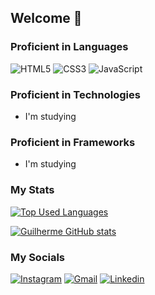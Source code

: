 ## Welcome 👋

### Proficient in Languages

![HTML5](https://img.shields.io/badge/HTML-239120?style=for-the-badge&logo=html5&logoColor=white)
![CSS3](https://img.shields.io/badge/CSS-239120?&style=for-the-badge&logo=css3&logoColor=white)
![JavaScript](https://img.shields.io/badge/JavaScript-F7DF1E?style=for-the-badge&logo=javascript&logoColor=black)


### Proficient in Technologies

- I'm studying

### Proficient in Frameworks

- I'm studying

### My Stats

[![Top Used Languages](https://github-readme-stats.vercel.app/api/top-langs/?username=jggarcez&layout=compact&hide=hack,vim,assembly,scilab,elixir&theme=dark)](https://github.com/anuraghazra/github-readme-stats)

[![Guilherme GitHub stats](https://github-readme-stats.vercel.app/api?username=jggarcez&include_all_commits=true&count_private=true&show_icons=true&hide=prs&line_height=24&theme=dark)](https://github.com/anuraghazra/github-readme-stats)

### My Socials

[![Instagram](https://img.shields.io/badge/-Instagram-%23E4405F?style=for-the-badge&logo=instagram&logoColor=white)](https://instagram.com/jggarcez)
[![Gmail](https://img.shields.io/badge/-Gmail-%23333?style=for-the-badge&logo=gmail&logoColor=white)](mailto:jggarcez12@gmail.com)
[![Linkedin](https://img.shields.io/badge/-LinkedIn-%230077B5?style=for-the-badge&logo=linkedin&logoColor=white)](https://www.linkedin.com/in/guilherme-garcez-930711125/)

